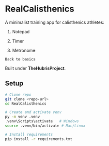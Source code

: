 # RealCalisthenics

A minimalist training app for calisthenics athletes:

1. Notepad

2. Timer

3. Metronome

`Back to basics`

Built under **TheHubrisProject**.

## Setup
```bash
# Clone repo
git clone <repo-url>
cd RealCalisthenics

# Create and activate venv
py -m venv .venv
.venv\Scripts\activate   # Windows
source .venv/bin/activate # Mac/Linux

# Install requirements
pip install -r requirements.txt